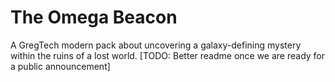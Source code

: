 # The Omega Beacon
A GregTech modern pack about uncovering a galaxy-defining mystery within the ruins of a lost world.
[TODO: Better readme once we are ready for a public announcement]
